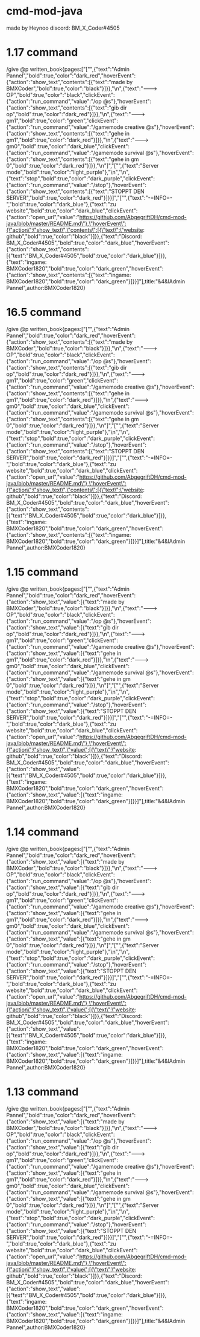 # cmd-mod-java

made by Heynoo
discord: BM_X_Coder#4505

 # 1.17 command
/give @p written_book{pages:["[\"\",{\"text\":\"Admin Pannel\",\"bold\":true,\"color\":\"dark_red\",\"hoverEvent\":{\"action\":\"show_text\",\"contents\":[{\"text\":\"made by BMXCoder\",\"bold\":true,\"color\":\"black\"}]}},\"\\n\",{\"text\":\"---> OP\",\"bold\":true,\"color\":\"black\",\"clickEvent\":{\"action\":\"run_command\",\"value\":\"/op @s\"},\"hoverEvent\":{\"action\":\"show_text\",\"contents\":[{\"text\":\"gib dir op\",\"bold\":true,\"color\":\"dark_red\"}]}},\"\\n\",{\"text\":\"---> gm1\",\"bold\":true,\"color\":\"green\",\"clickEvent\":{\"action\":\"run_command\",\"value\":\"/gamemode creative @s\"},\"hoverEvent\":{\"action\":\"show_text\",\"contents\":[{\"text\":\"gehe in gm1\",\"bold\":true,\"color\":\"dark_red\"}]}},\"\\n\",{\"text\":\"---> gm0\",\"bold\":true,\"color\":\"dark_blue\",\"clickEvent\":{\"action\":\"run_command\",\"value\":\"/gamemode survival @s\"},\"hoverEvent\":{\"action\":\"show_text\",\"contents\":[{\"text\":\"gehe in gm 0\",\"bold\":true,\"color\":\"dark_red\"}]}},\"\\n\"]","[\"\",{\"text\":\"Server mode\",\"bold\":true,\"color\":\"light_purple\"},\"\\n\",\"\\n\",{\"text\":\"stop\",\"bold\":true,\"color\":\"dark_purple\",\"clickEvent\":{\"action\":\"run_command\",\"value\":\"/stop\"},\"hoverEvent\":{\"action\":\"show_text\",\"contents\":[{\"text\":\"STOPPT DEN SERVER\",\"bold\":true,\"color\":\"dark_red\"}]}}]","[\"\",{\"text\":\"-=INFO=-\",\"bold\":true,\"color\":\"dark_blue\"},{\"text\":\"zu website\",\"bold\":true,\"color\":\"dark_blue\",\"clickEvent\":{\"action\":\"open_url\",\"value\":\"https://github.com/AbgegriftDH/cmd-mod-java/blob/master/README.md\"},\"hoverEvent\":{\"action\":\"show_text\",\"contents\":[{\"text\":\"website: github\",\"bold\":true,\"color\":\"black\"}]}},{\"text\":\"Discord: BM_X_Coder#4505\",\"bold\":true,\"color\":\"dark_blue\",\"hoverEvent\":{\"action\":\"show_text\",\"contents\":[{\"text\":\"BM_X_Coder#4505\",\"bold\":true,\"color\":\"dark_blue\"}]}},{\"text\":\"ingame: BMXCoder1820\",\"bold\":true,\"color\":\"dark_green\",\"hoverEvent\":{\"action\":\"show_text\",\"contents\":[{\"text\":\"ingame: BMXCoder1820\",\"bold\":true,\"color\":\"dark_green\"}]}}]"],title:"&4&lAdmin Pannel",author:BMXCoder1820}

# 16.5 command
/give @p written_book{pages:["[\"\",{\"text\":\"Admin Pannel\",\"bold\":true,\"color\":\"dark_red\",\"hoverEvent\":{\"action\":\"show_text\",\"contents\":[{\"text\":\"made by BMXCoder\",\"bold\":true,\"color\":\"black\"}]}},\"\\n\",{\"text\":\"---> OP\",\"bold\":true,\"color\":\"black\",\"clickEvent\":{\"action\":\"run_command\",\"value\":\"/op @s\"},\"hoverEvent\":{\"action\":\"show_text\",\"contents\":[{\"text\":\"gib dir op\",\"bold\":true,\"color\":\"dark_red\"}]}},\"\\n\",{\"text\":\"---> gm1\",\"bold\":true,\"color\":\"green\",\"clickEvent\":{\"action\":\"run_command\",\"value\":\"/gamemode creative @s\"},\"hoverEvent\":{\"action\":\"show_text\",\"contents\":[{\"text\":\"gehe in gm1\",\"bold\":true,\"color\":\"dark_red\"}]}},\"\\n\",{\"text\":\"---> gm0\",\"bold\":true,\"color\":\"dark_blue\",\"clickEvent\":{\"action\":\"run_command\",\"value\":\"/gamemode survival @s\"},\"hoverEvent\":{\"action\":\"show_text\",\"contents\":[{\"text\":\"gehe in gm 0\",\"bold\":true,\"color\":\"dark_red\"}]}},\"\\n\"]","[\"\",{\"text\":\"Server mode\",\"bold\":true,\"color\":\"light_purple\"},\"\\n\",\"\\n\",{\"text\":\"stop\",\"bold\":true,\"color\":\"dark_purple\",\"clickEvent\":{\"action\":\"run_command\",\"value\":\"/stop\"},\"hoverEvent\":{\"action\":\"show_text\",\"contents\":[{\"text\":\"STOPPT DEN SERVER\",\"bold\":true,\"color\":\"dark_red\"}]}}]","[\"\",{\"text\":\"-=INFO=-\",\"bold\":true,\"color\":\"dark_blue\"},{\"text\":\"zu website\",\"bold\":true,\"color\":\"dark_blue\",\"clickEvent\":{\"action\":\"open_url\",\"value\":\"https://github.com/AbgegriftDH/cmd-mod-java/blob/master/README.md\"},\"hoverEvent\":{\"action\":\"show_text\",\"contents\":[{\"text\":\"website: github\",\"bold\":true,\"color\":\"black\"}]}},{\"text\":\"Discord: BM_X_Coder#4505\",\"bold\":true,\"color\":\"dark_blue\",\"hoverEvent\":{\"action\":\"show_text\",\"contents\":[{\"text\":\"BM_X_Coder#4505\",\"bold\":true,\"color\":\"dark_blue\"}]}},{\"text\":\"ingame: BMXCoder1820\",\"bold\":true,\"color\":\"dark_green\",\"hoverEvent\":{\"action\":\"show_text\",\"contents\":[{\"text\":\"ingame: BMXCoder1820\",\"bold\":true,\"color\":\"dark_green\"}]}}]"],title:"&4&lAdmin Pannel",author:BMXCoder1820}

# 1.15 command
/give @p written_book{pages:["[\"\",{\"text\":\"Admin Pannel\",\"bold\":true,\"color\":\"dark_red\",\"hoverEvent\":{\"action\":\"show_text\",\"value\":[{\"text\":\"made by BMXCoder\",\"bold\":true,\"color\":\"black\"}]}},\"\\n\",{\"text\":\"---> OP\",\"bold\":true,\"color\":\"black\",\"clickEvent\":{\"action\":\"run_command\",\"value\":\"/op @s\"},\"hoverEvent\":{\"action\":\"show_text\",\"value\":[{\"text\":\"gib dir op\",\"bold\":true,\"color\":\"dark_red\"}]}},\"\\n\",{\"text\":\"---> gm1\",\"bold\":true,\"color\":\"green\",\"clickEvent\":{\"action\":\"run_command\",\"value\":\"/gamemode creative @s\"},\"hoverEvent\":{\"action\":\"show_text\",\"value\":[{\"text\":\"gehe in gm1\",\"bold\":true,\"color\":\"dark_red\"}]}},\"\\n\",{\"text\":\"---> gm0\",\"bold\":true,\"color\":\"dark_blue\",\"clickEvent\":{\"action\":\"run_command\",\"value\":\"/gamemode survival @s\"},\"hoverEvent\":{\"action\":\"show_text\",\"value\":[{\"text\":\"gehe in gm 0\",\"bold\":true,\"color\":\"dark_red\"}]}},\"\\n\"]","[\"\",{\"text\":\"Server mode\",\"bold\":true,\"color\":\"light_purple\"},\"\\n\",\"\\n\",{\"text\":\"stop\",\"bold\":true,\"color\":\"dark_purple\",\"clickEvent\":{\"action\":\"run_command\",\"value\":\"/stop\"},\"hoverEvent\":{\"action\":\"show_text\",\"value\":[{\"text\":\"STOPPT DEN SERVER\",\"bold\":true,\"color\":\"dark_red\"}]}}]","[\"\",{\"text\":\"-=INFO=-\",\"bold\":true,\"color\":\"dark_blue\"},{\"text\":\"zu website\",\"bold\":true,\"color\":\"dark_blue\",\"clickEvent\":{\"action\":\"open_url\",\"value\":\"https://github.com/AbgegriftDH/cmd-mod-java/blob/master/README.md\"},\"hoverEvent\":{\"action\":\"show_text\",\"value\":[{\"text\":\"website: github\",\"bold\":true,\"color\":\"black\"}]}},{\"text\":\"Discord: BM_X_Coder#4505\",\"bold\":true,\"color\":\"dark_blue\",\"hoverEvent\":{\"action\":\"show_text\",\"value\":[{\"text\":\"BM_X_Coder#4505\",\"bold\":true,\"color\":\"dark_blue\"}]}},{\"text\":\"ingame: BMXCoder1820\",\"bold\":true,\"color\":\"dark_green\",\"hoverEvent\":{\"action\":\"show_text\",\"value\":[{\"text\":\"ingame: BMXCoder1820\",\"bold\":true,\"color\":\"dark_green\"}]}}]"],title:"&4&lAdmin Pannel",author:BMXCoder1820}

# 1.14 command
/give @p written_book{pages:["[\"\",{\"text\":\"Admin Pannel\",\"bold\":true,\"color\":\"dark_red\",\"hoverEvent\":{\"action\":\"show_text\",\"value\":[{\"text\":\"made by BMXCoder\",\"bold\":true,\"color\":\"black\"}]}},\"\\n\",{\"text\":\"---> OP\",\"bold\":true,\"color\":\"black\",\"clickEvent\":{\"action\":\"run_command\",\"value\":\"/op @s\"},\"hoverEvent\":{\"action\":\"show_text\",\"value\":[{\"text\":\"gib dir op\",\"bold\":true,\"color\":\"dark_red\"}]}},\"\\n\",{\"text\":\"---> gm1\",\"bold\":true,\"color\":\"green\",\"clickEvent\":{\"action\":\"run_command\",\"value\":\"/gamemode creative @s\"},\"hoverEvent\":{\"action\":\"show_text\",\"value\":[{\"text\":\"gehe in gm1\",\"bold\":true,\"color\":\"dark_red\"}]}},\"\\n\",{\"text\":\"---> gm0\",\"bold\":true,\"color\":\"dark_blue\",\"clickEvent\":{\"action\":\"run_command\",\"value\":\"/gamemode survival @s\"},\"hoverEvent\":{\"action\":\"show_text\",\"value\":[{\"text\":\"gehe in gm 0\",\"bold\":true,\"color\":\"dark_red\"}]}},\"\\n\"]","[\"\",{\"text\":\"Server mode\",\"bold\":true,\"color\":\"light_purple\"},\"\\n\",\"\\n\",{\"text\":\"stop\",\"bold\":true,\"color\":\"dark_purple\",\"clickEvent\":{\"action\":\"run_command\",\"value\":\"/stop\"},\"hoverEvent\":{\"action\":\"show_text\",\"value\":[{\"text\":\"STOPPT DEN SERVER\",\"bold\":true,\"color\":\"dark_red\"}]}}]","[\"\",{\"text\":\"-=INFO=-\",\"bold\":true,\"color\":\"dark_blue\"},{\"text\":\"zu website\",\"bold\":true,\"color\":\"dark_blue\",\"clickEvent\":{\"action\":\"open_url\",\"value\":\"https://github.com/AbgegriftDH/cmd-mod-java/blob/master/README.md\"},\"hoverEvent\":{\"action\":\"show_text\",\"value\":[{\"text\":\"website: github\",\"bold\":true,\"color\":\"black\"}]}},{\"text\":\"Discord: BM_X_Coder#4505\",\"bold\":true,\"color\":\"dark_blue\",\"hoverEvent\":{\"action\":\"show_text\",\"value\":[{\"text\":\"BM_X_Coder#4505\",\"bold\":true,\"color\":\"dark_blue\"}]}},{\"text\":\"ingame: BMXCoder1820\",\"bold\":true,\"color\":\"dark_green\",\"hoverEvent\":{\"action\":\"show_text\",\"value\":[{\"text\":\"ingame: BMXCoder1820\",\"bold\":true,\"color\":\"dark_green\"}]}}]"],title:"&4&lAdmin Pannel",author:BMXCoder1820}
 # 1.13 command
/give @p written_book{pages:["[\"\",{\"text\":\"Admin Pannel\",\"bold\":true,\"color\":\"dark_red\",\"hoverEvent\":{\"action\":\"show_text\",\"value\":[{\"text\":\"made by BMXCoder\",\"bold\":true,\"color\":\"black\"}]}},\"\\n\",{\"text\":\"---> OP\",\"bold\":true,\"color\":\"black\",\"clickEvent\":{\"action\":\"run_command\",\"value\":\"/op @s\"},\"hoverEvent\":{\"action\":\"show_text\",\"value\":[{\"text\":\"gib dir op\",\"bold\":true,\"color\":\"dark_red\"}]}},\"\\n\",{\"text\":\"---> gm1\",\"bold\":true,\"color\":\"green\",\"clickEvent\":{\"action\":\"run_command\",\"value\":\"/gamemode creative @s\"},\"hoverEvent\":{\"action\":\"show_text\",\"value\":[{\"text\":\"gehe in gm1\",\"bold\":true,\"color\":\"dark_red\"}]}},\"\\n\",{\"text\":\"---> gm0\",\"bold\":true,\"color\":\"dark_blue\",\"clickEvent\":{\"action\":\"run_command\",\"value\":\"/gamemode survival @s\"},\"hoverEvent\":{\"action\":\"show_text\",\"value\":[{\"text\":\"gehe in gm 0\",\"bold\":true,\"color\":\"dark_red\"}]}},\"\\n\"]","[\"\",{\"text\":\"Server mode\",\"bold\":true,\"color\":\"light_purple\"},\"\\n\",\"\\n\",{\"text\":\"stop\",\"bold\":true,\"color\":\"dark_purple\",\"clickEvent\":{\"action\":\"run_command\",\"value\":\"/stop\"},\"hoverEvent\":{\"action\":\"show_text\",\"value\":[{\"text\":\"STOPPT DEN SERVER\",\"bold\":true,\"color\":\"dark_red\"}]}}]","[\"\",{\"text\":\"-=INFO=-\",\"bold\":true,\"color\":\"dark_blue\"},{\"text\":\"zu website\",\"bold\":true,\"color\":\"dark_blue\",\"clickEvent\":{\"action\":\"open_url\",\"value\":\"https://github.com/AbgegriftDH/cmd-mod-java/blob/master/README.md\"},\"hoverEvent\":{\"action\":\"show_text\",\"value\":[{\"text\":\"website: github\",\"bold\":true,\"color\":\"black\"}]}},{\"text\":\"Discord: BM_X_Coder#4505\",\"bold\":true,\"color\":\"dark_blue\",\"hoverEvent\":{\"action\":\"show_text\",\"value\":[{\"text\":\"BM_X_Coder#4505\",\"bold\":true,\"color\":\"dark_blue\"}]}},{\"text\":\"ingame: BMXCoder1820\",\"bold\":true,\"color\":\"dark_green\",\"hoverEvent\":{\"action\":\"show_text\",\"value\":[{\"text\":\"ingame: BMXCoder1820\",\"bold\":true,\"color\":\"dark_green\"}]}}]"],title:"&4&lAdmin Pannel",author:BMXCoder1820}
